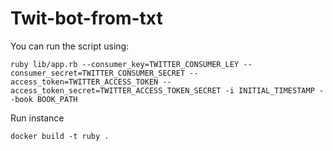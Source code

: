 # Twit-bot-from-txt

You can run the script using:
```
ruby lib/app.rb --consumer_key=TWITTER_CONSUMER_LEY --consumer_secret=TWITTER_CONSUMER_SECRET --access_token=TWITTER_ACCESS_TOKEN --access_token_secret=TWITTER_ACCESS_TOKEN_SECRET -i INITIAL_TIMESTAMP --book BOOK_PATH
```

Run instance
```
docker build -t ruby .
```
